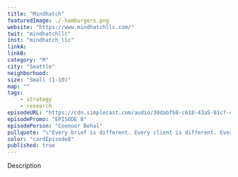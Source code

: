 ```yaml
---
title: "Mindhatch"
featuredImage: ./-hamburgers.png
website: "https://www.mindhatchllc.com/"
twit: "mindhatchllc"
inst: "mindhatch_llc"
linkA:
linkB: 
category: "M"
city: "Seattle"
neighborhood:
size: "Small (1-10)"
map: ""
tags:
    - strategy
    - research
episodeURL: "https://cdn.simplecast.com/audio/30dabfb8-c618-43a5-81c7-c5c83750983a/episodes/48e81651-eae6-4784-8d97-ccdd1c646a36/audio/198d4423-99b6-4dc0-b801-6c847825f2ad/default_tc.mp3?nocache"
episodePromo: "EPISODE 8"
episodePerson: "Coonoor Behal"
pullquote: "\"Every brief is different. Every client is different. Every challenge that they're working on is mostly different. And I think that just continually inspires me to think, oh, how can I apply what I know to best solve this problem? \""
color: "cardEpisode8"
published: true
---
```


Description
